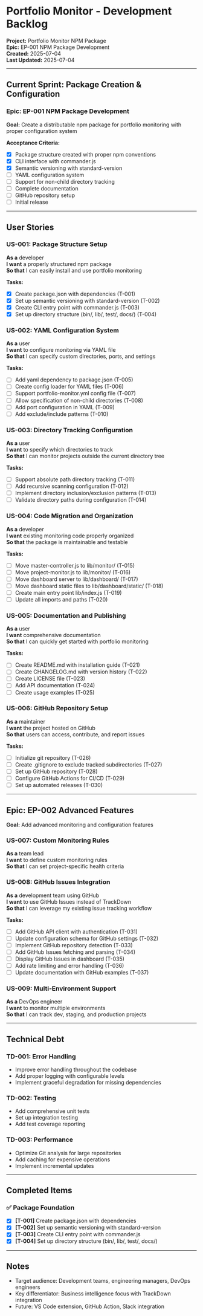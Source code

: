 # Portfolio Monitor - Development Backlog

**Project:** Portfolio Monitor NPM Package  
**Epic:** EP-001 NPM Package Development  
**Created:** 2025-07-04  
**Last Updated:** 2025-07-04  

---

## Current Sprint: Package Creation & Configuration

### Epic: EP-001 NPM Package Development
**Goal:** Create a distributable npm package for portfolio monitoring with proper configuration system

**Acceptance Criteria:**
- [x] Package structure created with proper npm conventions
- [x] CLI interface with commander.js
- [x] Semantic versioning with standard-version
- [ ] YAML configuration system
- [ ] Support for non-child directory tracking
- [ ] Complete documentation
- [ ] GitHub repository setup
- [ ] Initial release

---

## User Stories

### US-001: Package Structure Setup
**As a** developer  
**I want** a properly structured npm package  
**So that** I can easily install and use portfolio monitoring

**Tasks:**
- [x] Create package.json with dependencies (T-001)
- [x] Set up semantic versioning with standard-version (T-002)
- [x] Create CLI entry point with commander.js (T-003)
- [x] Set up directory structure (bin/, lib/, test/, docs/) (T-004)

### US-002: YAML Configuration System
**As a** user  
**I want** to configure monitoring via YAML file  
**So that** I can specify custom directories, ports, and settings

**Tasks:**
- [ ] Add yaml dependency to package.json (T-005)
- [ ] Create config loader for YAML files (T-006)
- [ ] Support portfolio-monitor.yml config file (T-007)
- [ ] Allow specification of non-child directories (T-008)
- [ ] Add port configuration in YAML (T-009)
- [ ] Add exclude/include patterns (T-010)

### US-003: Directory Tracking Configuration
**As a** user  
**I want** to specify which directories to track  
**So that** I can monitor projects outside the current directory tree

**Tasks:**
- [ ] Support absolute path directory tracking (T-011)
- [ ] Add recursive scanning configuration (T-012)
- [ ] Implement directory inclusion/exclusion patterns (T-013)
- [ ] Validate directory paths during configuration (T-014)

### US-004: Code Migration and Organization
**As a** developer  
**I want** existing monitoring code properly organized  
**So that** the package is maintainable and testable

**Tasks:**
- [ ] Move master-controller.js to lib/monitor/ (T-015)
- [ ] Move project-monitor.js to lib/monitor/ (T-016)
- [ ] Move dashboard server to lib/dashboard/ (T-017)
- [ ] Move dashboard static files to lib/dashboard/static/ (T-018)
- [ ] Create main entry point lib/index.js (T-019)
- [ ] Update all imports and paths (T-020)

### US-005: Documentation and Publishing
**As a** user  
**I want** comprehensive documentation  
**So that** I can quickly get started with portfolio monitoring

**Tasks:**
- [ ] Create README.md with installation guide (T-021)
- [ ] Create CHANGELOG.md with version history (T-022)
- [ ] Create LICENSE file (T-023)
- [ ] Add API documentation (T-024)
- [ ] Create usage examples (T-025)

### US-006: GitHub Repository Setup
**As a** maintainer  
**I want** the project hosted on GitHub  
**So that** users can access, contribute, and report issues

**Tasks:**
- [ ] Initialize git repository (T-026)
- [ ] Create .gitignore to exclude tracked subdirectories (T-027)
- [ ] Set up GitHub repository (T-028)
- [ ] Configure GitHub Actions for CI/CD (T-029)
- [ ] Set up automated releases (T-030)

---

## Epic: EP-002 Advanced Features
**Goal:** Add advanced monitoring and configuration features

### US-007: Custom Monitoring Rules
**As a** team lead  
**I want** to define custom monitoring rules  
**So that** I can set project-specific health criteria

### US-008: GitHub Issues Integration
**As a** development team using GitHub  
**I want** to use GitHub Issues instead of TrackDown  
**So that** I can leverage my existing issue tracking workflow

**Tasks:**
- [ ] Add GitHub API client with authentication (T-031)
- [ ] Update configuration schema for GitHub settings (T-032)
- [ ] Implement GitHub repository detection (T-033)
- [ ] Add GitHub Issues fetching and parsing (T-034)
- [ ] Display GitHub Issues in dashboard (T-035)
- [ ] Add rate limiting and error handling (T-036)
- [ ] Update documentation with GitHub examples (T-037)

### US-009: Multi-Environment Support
**As a** DevOps engineer  
**I want** to monitor multiple environments  
**So that** I can track dev, staging, and production projects

---

## Technical Debt

### TD-001: Error Handling
- Improve error handling throughout the codebase
- Add proper logging with configurable levels
- Implement graceful degradation for missing dependencies

### TD-002: Testing
- Add comprehensive unit tests
- Set up integration testing
- Add test coverage reporting

### TD-003: Performance
- Optimize Git analysis for large repositories
- Add caching for expensive operations
- Implement incremental updates

---

## Completed Items

### ✅ Package Foundation
- [x] **[T-001]** Create package.json with dependencies
- [x] **[T-002]** Set up semantic versioning with standard-version  
- [x] **[T-003]** Create CLI entry point with commander.js
- [x] **[T-004]** Set up directory structure (bin/, lib/, test/, docs/)

---

## Notes

- Target audience: Development teams, engineering managers, DevOps engineers
- Key differentiator: Business intelligence focus with TrackDown integration
- Future: VS Code extension, GitHub Action, Slack integration